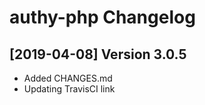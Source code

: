 authy-php Changelog
====================

[2019-04-08] Version 3.0.5
----------------------------
- Added CHANGES.md
- Updating TravisCI link
